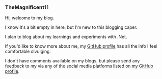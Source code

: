 ### TheMagnificent11

Hi, welcome to my blog.

I know it's a bit empty in here, but I'm new to this blogging caper.

I plan to blog about my learnings and experiments with .Net.

If you'd like to know more about me, my [GitHub profile](https://github.com/TheMagnificent11) has all the info I feel comfortable divulging.

I don't have comments available on my blogs, but please send any feedback to my via any of the social media platforms listed on my [GitHub profile](https://github.com/TheMagnificent11).
